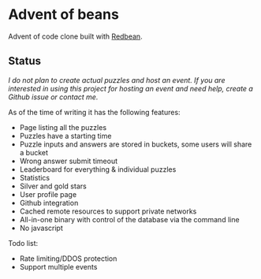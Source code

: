 # Advent of beans

Advent of code clone built with [Redbean](https://redbean.dev/).

## Status

*I do not plan to create actual puzzles and host an event. If you are interested in using this project for hosting an event and need help, create a Github issue or contact me.*

As of the time of writing it has the following features:
* Page listing all the puzzles
* Puzzles have a starting time
* Puzzle inputs and answers are stored in buckets, some users will share a bucket
* Wrong answer submit timeout
* Leaderboard for everything & individual puzzles
* Statistics
* Silver and gold stars
* User profile page
* Github integration
* Cached remote resources to support private networks
* All-in-one binary with control of the database via the command line
* No javascript

Todo list:
* Rate limiting/DDOS protection
* Support multiple events
